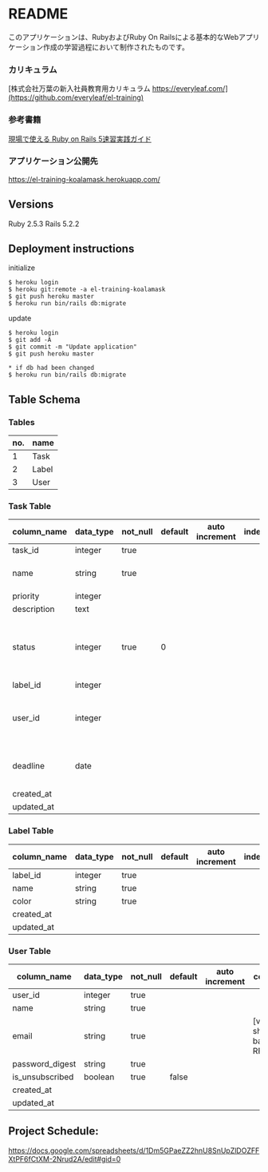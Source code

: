 # README
このアプリケーションは、RubyおよびRuby On Railsによる基本的なWebアプリケーション作成の学習過程において制作されたものです。

### カリキュラム
[株式会社万葉の新入社員教育用カリキュラム https://everyleaf.com/](https://github.com/everyleaf/el-training)

### 参考書籍
[現場で使える Ruby on Rails 5速習実践ガイド](https://www.amazon.co.jp/%E7%8F%BE%E5%A0%B4%E3%81%A7%E4%BD%BF%E3%81%88%E3%82%8B-Ruby-Rails-5%E9%80%9F%E7%BF%92%E5%AE%9F%E8%B7%B5%E3%82%AC%E3%82%A4%E3%83%89-%E5%A4%A7%E5%A0%B4%E5%AF%A7%E5%AD%90/dp/4839962227)

### アプリケーション公開先
https://el-training-koalamask.herokuapp.com/

## Versions
Ruby 2.5.3
Rails 5.2.2

## Deployment instructions
initialize
```
$ heroku login
$ heroku git:remote -a el-training-koalamask
$ git push heroku master
$ heroku run bin/rails db:migrate
```

update
```
$ heroku login
$ git add -A
$ git commit -m "Update application"
$ git push heroku master

* if db had been changed
$ heroku run bin/rails db:migrate
```

## Table Schema

### Tables
| no. | name  |
| --- | ----- |
| 1   | Task  |
| 2   | Label |
| 3   | User  |


### Task Table
| column_name | data_type | not_null | default | auto increment | index | comments                                       |
| ----------- | --------- | -------- | ------- | -------------- | ----- | ---------------------------------------------- |
| task_id     | integer   | true     |         |                |       |                                                |
| name        | string    | true     |         |                |       | [validation] until 30 characters               |
| priority    | integer   |          |         |                |       |                                                |
| description | text      |          |         |                |       |                                                |
| status      | integer   | true     | 0       |                |       | [use enum] 0: not yet, 1: in progress, 2: done |
| label_id    | integer   |          |         |                |       |                                                |
| user_id     | integer   |          |         |                |       | will be not_null after login function added    |
| deadline    | date      |          |         |                |       | [validation] should be today or later          |
| created_at  |           |          |         |                |       |                                                |
| updated_at  |           |          |         |                |       |                                                |


### Label Table
| column_name | data_type | not_null | default | auto increment | index | comments |
| ----------- | --------- | -------- | ------- | -------------- | ----- | -------- |
| label_id    | integer   | true     |         |                |       |          |
| name        | string    | true     |         |                |       |          |
| color       | string    | true     |         |                |       |          |
| created_at  |           |          |         |                |       |          |
| updated_at  |           |          |         |                |       |          |


### User Table
| column_name     | data_type | not_null | default | auto increment | comments                                | index |
| --------------- | --------- | -------- | ------- | -------------- | --------------------------------------- | ----- |
| user_id         | integer   | true     |         |                |                                         |       |
| name            | string    | true     |         |                |                                         |       |
| email           | string    | true     |         |                | [validation] should be based on RFC2822 |       |
| password_digest | string    | true     |         |                |                                         |       |
| is_unsubscribed | boolean   | true     | false   |                |                                         |       |
| created_at      |           |          |         |                |                                         |       |
| updated_at      |           |          |         |                |                                         |       |


## Project Schedule:
https://docs.google.com/spreadsheets/d/1Dm5GPaeZZ2hnU8SnUpZlDOZFFXtPF6fCtXM-2Nrud2A/edit#gid=0
